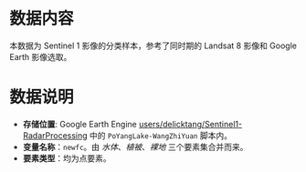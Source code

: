 # 数据内容
本数据为 Sentinel 1 影像的分类样本，参考了同时期的 Landsat 8 影像和 Google Earth 影像选取。

# 数据说明
- **存储位置**: Google Earth Engine [users/delicktang/Sentinel1-RadarProcessing](https://code.earthengine.google.com/?accept_repo=users/delicktang/Sentinel1-RadarProcessing) 中的 `PoYangLake-WangZhiYuan` 脚本内。
- **变量名称**：`newfc`。由 *水体*、*植被*、*裸地* 三个要素集合并而来。
- **要素类型**：均为点要素。
